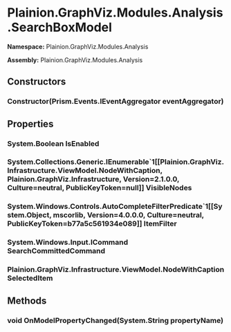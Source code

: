 
# Plainion.GraphViz.Modules.Analysis.SearchBoxModel

**Namespace:** Plainion.GraphViz.Modules.Analysis

**Assembly:** Plainion.GraphViz.Modules.Analysis


## Constructors

### Constructor(Prism.Events.IEventAggregator eventAggregator)


## Properties

### System.Boolean IsEnabled

### System.Collections.Generic.IEnumerable`1[[Plainion.GraphViz.Infrastructure.ViewModel.NodeWithCaption, Plainion.GraphViz.Infrastructure, Version=2.1.0.0, Culture=neutral, PublicKeyToken=null]] VisibleNodes

### System.Windows.Controls.AutoCompleteFilterPredicate`1[[System.Object, mscorlib, Version=4.0.0.0, Culture=neutral, PublicKeyToken=b77a5c561934e089]] ItemFilter

### System.Windows.Input.ICommand SearchCommittedCommand

### Plainion.GraphViz.Infrastructure.ViewModel.NodeWithCaption SelectedItem


## Methods

### void OnModelPropertyChanged(System.String propertyName)

